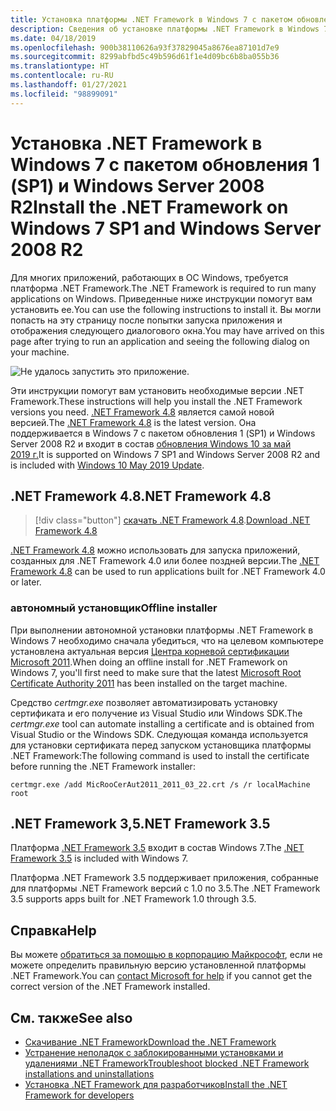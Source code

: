 ```yaml
---
title: Установка платформы .NET Framework в Windows 7 с пакетом обновления 1 (SP1)
description: Сведения об установке платформы .NET Framework в Windows 7 с пакетом обновления 1 (SP1).
ms.date: 04/18/2019
ms.openlocfilehash: 900b38110626a93f37829045a8676ea87101d7e9
ms.sourcegitcommit: 8299abfbd5c49b596d61f1e4d09bc6b8ba055b36
ms.translationtype: HT
ms.contentlocale: ru-RU
ms.lasthandoff: 01/27/2021
ms.locfileid: "98899091"
---
```

# <a name="install-the-net-framework-on-windows-7-sp1-and-windows-server-2008-r2"></a><span data-ttu-id="0d127-103">Установка .NET Framework в Windows 7 с пакетом обновления 1 (SP1) и Windows Server 2008 R2</span><span class="sxs-lookup"><span data-stu-id="0d127-103">Install the .NET Framework on Windows 7 SP1 and Windows Server 2008 R2</span></span>

<span data-ttu-id="0d127-104">Для многих приложений, работающих в ОС Windows, требуется платформа .NET Framework.</span><span class="sxs-lookup"><span data-stu-id="0d127-104">The .NET Framework is required to run many applications on Windows.</span></span> <span data-ttu-id="0d127-105">Приведенные ниже инструкции помогут вам установить ее.</span><span class="sxs-lookup"><span data-stu-id="0d127-105">You can use the following instructions to install it.</span></span> <span data-ttu-id="0d127-106">Вы могли попасть на эту страницу после попытки запуска приложения и отображения следующего диалогового окна.</span><span class="sxs-lookup"><span data-stu-id="0d127-106">You may have arrived on this page after trying to run an application and seeing the following dialog on your machine.</span></span>

![Не удалось запустить это приложение.](./media/this-application-could-not-be-started.png)

<span data-ttu-id="0d127-108">Эти инструкции помогут вам установить необходимые версии .NET Framework.</span><span class="sxs-lookup"><span data-stu-id="0d127-108">These instructions will help you install the .NET Framework versions you need.</span></span> <span data-ttu-id="0d127-109">[.NET Framework 4.8](https://github.com/Microsoft/dotnet/tree/master/releases/net48) является самой новой версией.</span><span class="sxs-lookup"><span data-stu-id="0d127-109">The [.NET Framework 4.8](https://github.com/Microsoft/dotnet/tree/master/releases/net48) is the latest version.</span></span> <span data-ttu-id="0d127-110">Она поддерживается в Windows 7 с пакетом обновления 1 (SP1) и Windows Server 2008 R2 и входит в состав [обновления Windows 10 за май 2019 г.](https://support.microsoft.com/help/4028685/windows-10-get-the-update)</span><span class="sxs-lookup"><span data-stu-id="0d127-110">It is supported on Windows 7 SP1 and Windows Server 2008 R2 and is included with [Windows 10 May 2019 Update](https://support.microsoft.com/help/4028685/windows-10-get-the-update).</span></span>

## <a name="net-framework-48"></a><span data-ttu-id="0d127-111">.NET Framework 4.8</span><span class="sxs-lookup"><span data-stu-id="0d127-111">.NET Framework 4.8</span></span>

> [!div class="button"]
> <span data-ttu-id="0d127-112">[скачать .NET Framework 4.8](https://dotnet.microsoft.com/download/dotnet-framework/net48).</span><span class="sxs-lookup"><span data-stu-id="0d127-112">[Download .NET Framework 4.8](https://dotnet.microsoft.com/download/dotnet-framework/net48)</span></span>

<span data-ttu-id="0d127-113">[.NET Framework 4.8](https://github.com/Microsoft/dotnet/tree/master/releases/net48) можно использовать для запуска приложений, созданных для .NET Framework 4.0 или более поздней версии.</span><span class="sxs-lookup"><span data-stu-id="0d127-113">The [.NET Framework 4.8](https://github.com/Microsoft/dotnet/tree/master/releases/net48) can be used to run applications built for .NET Framework 4.0 or later.</span></span>

### <a name="offline-installer"></a><span data-ttu-id="0d127-114">автономный установщик</span><span class="sxs-lookup"><span data-stu-id="0d127-114">Offline installer</span></span>

<span data-ttu-id="0d127-115">При выполнении автономной установки платформы .NET Framework в Windows 7 необходимо сначала убедиться, что на целевом компьютере установлена актуальная версия [Центра корневой сертификации Microsoft 2011](https://www.microsoft.com/pkiops/Docs/Repository.htm).</span><span class="sxs-lookup"><span data-stu-id="0d127-115">When doing an offline install for .NET Framework on Windows 7, you'll first need to make sure that the latest [Microsoft Root Certificate Authority 2011](https://www.microsoft.com/pkiops/Docs/Repository.htm) has been installed on the target machine.</span></span>

<span data-ttu-id="0d127-116">Средство _certmgr.exe_ позволяет автоматизировать установку сертификата и его получение из Visual Studio или Windows SDK.</span><span class="sxs-lookup"><span data-stu-id="0d127-116">The _certmgr.exe_ tool can automate installing a certificate and is obtained from Visual Studio or the Windows SDK.</span></span> <span data-ttu-id="0d127-117">Следующая команда используется для установки сертификата перед запуском установщика платформы .NET Framework:</span><span class="sxs-lookup"><span data-stu-id="0d127-117">The following command is used to install the certificate before running the .NET Framework installer:</span></span>

```console
certmgr.exe /add MicRooCerAut2011_2011_03_22.crt /s /r localMachine root
```

## <a name="net-framework-35"></a><span data-ttu-id="0d127-118">.NET Framework 3,5</span><span class="sxs-lookup"><span data-stu-id="0d127-118">.NET Framework 3.5</span></span>

<span data-ttu-id="0d127-119">Платформа [.NET Framework 3.5](https://dotnet.microsoft.com/download/dotnet-framework/net35-sp1) входит в состав Windows 7.</span><span class="sxs-lookup"><span data-stu-id="0d127-119">The [.NET Framework 3.5](https://dotnet.microsoft.com/download/dotnet-framework/net35-sp1) is included with Windows 7.</span></span>

<span data-ttu-id="0d127-120">Платформа .NET Framework 3.5 поддерживает приложения, собранные для платформы .NET Framework версий с 1.0 по 3.5.</span><span class="sxs-lookup"><span data-stu-id="0d127-120">The .NET Framework 3.5 supports apps built for .NET Framework 1.0 through 3.5.</span></span>

## <a name="help"></a><span data-ttu-id="0d127-121">Справка</span><span class="sxs-lookup"><span data-stu-id="0d127-121">Help</span></span>

<span data-ttu-id="0d127-122">Вы можете [обратиться за помощью в корпорацию Майкрософт](mailto:dotnet-install-help@service.microsoft.com?subject=Install-Help), если не можете определить правильную версию установленной платформы .NET Framework.</span><span class="sxs-lookup"><span data-stu-id="0d127-122">You can [contact Microsoft for help](mailto:dotnet-install-help@service.microsoft.com?subject=Install-Help) if you cannot get the correct version of the .NET Framework installed.</span></span>

## <a name="see-also"></a><span data-ttu-id="0d127-123">См. также</span><span class="sxs-lookup"><span data-stu-id="0d127-123">See also</span></span>

- [<span data-ttu-id="0d127-124">Скачивание .NET Framework</span><span class="sxs-lookup"><span data-stu-id="0d127-124">Download the .NET Framework</span></span>](https://dotnet.microsoft.com/download)
- [<span data-ttu-id="0d127-125">Устранение неполадок с заблокированными установками и удалениями .NET Framework</span><span class="sxs-lookup"><span data-stu-id="0d127-125">Troubleshoot blocked .NET Framework installations and uninstallations</span></span>](troubleshoot-blocked-installations-and-uninstallations.md)
- [<span data-ttu-id="0d127-126">Установка .NET Framework для разработчиков</span><span class="sxs-lookup"><span data-stu-id="0d127-126">Install the .NET Framework for developers</span></span>](guide-for-developers.md)
